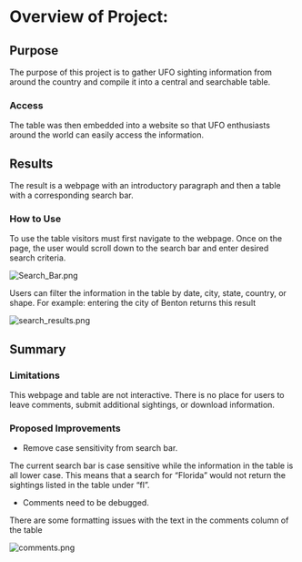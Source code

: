 # Overview of Project: 
## Purpose
The purpose of this project is to gather UFO sighting information from around the country and compile it into a central and searchable table. 
###  Access
The table was then embedded into a website so that UFO enthusiasts around the world can easily access the information. 
## Results
The result is a webpage with an introductory paragraph and then a table with a corresponding search bar. 
### How to Use
To use the table visitors must first navigate to the webpage. Once on the page, the user would scroll down to the search bar and enter desired search criteria. 

![Search_Bar.png](https://github.com/Emmagrace878/UFOs/blob/main/images/Search_Bar.png)

Users can filter the information in the table by date, city, state, country, or shape. For example: entering the city of Benton returns this result

![search_results.png](https://github.com/Emmagrace878/UFOs/blob/main/images/search_results.png)

## Summary 
### Limitations
This webpage and table are not interactive. There is no place for users to leave comments, submit additional sightings, or download information.
### Proposed Improvements 
-	Remove case sensitivity from search bar.

The current search bar is case sensitive while the information in the table is all lower case. This means that a search for “Florida” would not return the sightings listed in the table under “fl”. 
-	Comments need to be debugged.

There are some formatting issues with the text in the comments column of the table 

![comments.png](https://github.com/Emmagrace878/UFOs/blob/main/images/comments.png)
 
